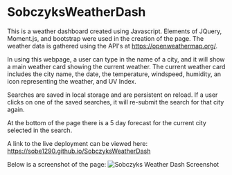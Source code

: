 # SobczyksWeatherDash

This is a weather dashboard created using Javascript. Elements of JQuery, Moment.js, and bootstrap were used in the creation of the page. The weather data is gathered using the API's at https://openweathermap.org/.

In using this webpage, a user can type in the name of a city, and it will show a main weather card showing the current weather. The current weather card includes the city name, the date, the temperature, windspeed, humidity, an icon representing the weather, and UV Index.

Searches are saved in local storage and are persistent on reload. If a user clicks on one of the saved searches, it will re-submit the search for that city again.

At the bottom of the page there is a 5 day forecast for the current city selected in the search.

A link to the live deployment can be viewed here:
https://sobe1290.github.io/SobczyksWeatherDash

Below is a screenshot of the page:
![Sobczyks Weather Dash Screenshot](https://user-images.githubusercontent.com/26222624/184080243-564fd0da-912d-4ad9-943f-20b747fecb93.png)
